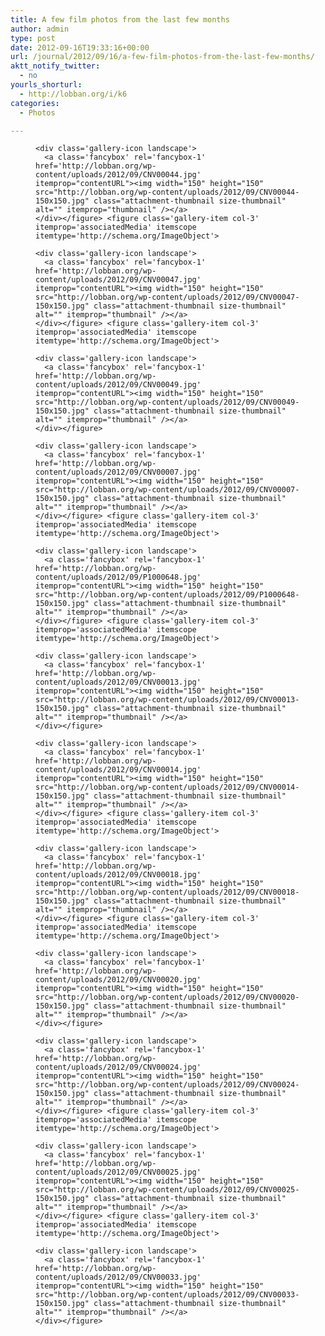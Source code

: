 ```yaml
---
title: A few film photos from the last few months
author: admin
type: post
date: 2012-09-16T19:33:16+00:00
url: /journal/2012/09/16/a-few-film-photos-from-the-last-few-months/
aktt_notify_twitter:
  - no
yourls_shorturl:
  - http://lobban.org/i/k6
categories:
  - Photos

---
```

<div id='1469216775-1' class='gallery gallery-1469216775 gallery-columns-3 gallery-size-thumbnail' itemscope itemtype='http://schema.org/ImageGallery'>
  <div class='gallery-row gallery-col-3 gallery-clear'>
    <figure class='gallery-item col-3' itemprop='associatedMedia' itemscope itemtype='http://schema.org/ImageObject'> 
    
    <div class='gallery-icon landscape'>
      <a class='fancybox' rel='fancybox-1' href='http://lobban.org/wp-content/uploads/2012/09/CNV00044.jpg' itemprop="contentURL"><img width="150" height="150" src="http://lobban.org/wp-content/uploads/2012/09/CNV00044-150x150.jpg" class="attachment-thumbnail size-thumbnail" alt="" itemprop="thumbnail" /></a>
    </div></figure> <figure class='gallery-item col-3' itemprop='associatedMedia' itemscope itemtype='http://schema.org/ImageObject'> 
    
    <div class='gallery-icon landscape'>
      <a class='fancybox' rel='fancybox-1' href='http://lobban.org/wp-content/uploads/2012/09/CNV00047.jpg' itemprop="contentURL"><img width="150" height="150" src="http://lobban.org/wp-content/uploads/2012/09/CNV00047-150x150.jpg" class="attachment-thumbnail size-thumbnail" alt="" itemprop="thumbnail" /></a>
    </div></figure> <figure class='gallery-item col-3' itemprop='associatedMedia' itemscope itemtype='http://schema.org/ImageObject'> 
    
    <div class='gallery-icon landscape'>
      <a class='fancybox' rel='fancybox-1' href='http://lobban.org/wp-content/uploads/2012/09/CNV00049.jpg' itemprop="contentURL"><img width="150" height="150" src="http://lobban.org/wp-content/uploads/2012/09/CNV00049-150x150.jpg" class="attachment-thumbnail size-thumbnail" alt="" itemprop="thumbnail" /></a>
    </div></figure>
  </div>
  
  <div class='gallery-row gallery-col-3 gallery-clear'>
    <figure class='gallery-item col-3' itemprop='associatedMedia' itemscope itemtype='http://schema.org/ImageObject'> 
    
    <div class='gallery-icon landscape'>
      <a class='fancybox' rel='fancybox-1' href='http://lobban.org/wp-content/uploads/2012/09/CNV00007.jpg' itemprop="contentURL"><img width="150" height="150" src="http://lobban.org/wp-content/uploads/2012/09/CNV00007-150x150.jpg" class="attachment-thumbnail size-thumbnail" alt="" itemprop="thumbnail" /></a>
    </div></figure> <figure class='gallery-item col-3' itemprop='associatedMedia' itemscope itemtype='http://schema.org/ImageObject'> 
    
    <div class='gallery-icon landscape'>
      <a class='fancybox' rel='fancybox-1' href='http://lobban.org/wp-content/uploads/2012/09/P1000648.jpg' itemprop="contentURL"><img width="150" height="150" src="http://lobban.org/wp-content/uploads/2012/09/P1000648-150x150.jpg" class="attachment-thumbnail size-thumbnail" alt="" itemprop="thumbnail" /></a>
    </div></figure> <figure class='gallery-item col-3' itemprop='associatedMedia' itemscope itemtype='http://schema.org/ImageObject'> 
    
    <div class='gallery-icon landscape'>
      <a class='fancybox' rel='fancybox-1' href='http://lobban.org/wp-content/uploads/2012/09/CNV00013.jpg' itemprop="contentURL"><img width="150" height="150" src="http://lobban.org/wp-content/uploads/2012/09/CNV00013-150x150.jpg" class="attachment-thumbnail size-thumbnail" alt="" itemprop="thumbnail" /></a>
    </div></figure>
  </div>
  
  <div class='gallery-row gallery-col-3 gallery-clear'>
    <figure class='gallery-item col-3' itemprop='associatedMedia' itemscope itemtype='http://schema.org/ImageObject'> 
    
    <div class='gallery-icon landscape'>
      <a class='fancybox' rel='fancybox-1' href='http://lobban.org/wp-content/uploads/2012/09/CNV00014.jpg' itemprop="contentURL"><img width="150" height="150" src="http://lobban.org/wp-content/uploads/2012/09/CNV00014-150x150.jpg" class="attachment-thumbnail size-thumbnail" alt="" itemprop="thumbnail" /></a>
    </div></figure> <figure class='gallery-item col-3' itemprop='associatedMedia' itemscope itemtype='http://schema.org/ImageObject'> 
    
    <div class='gallery-icon landscape'>
      <a class='fancybox' rel='fancybox-1' href='http://lobban.org/wp-content/uploads/2012/09/CNV00018.jpg' itemprop="contentURL"><img width="150" height="150" src="http://lobban.org/wp-content/uploads/2012/09/CNV00018-150x150.jpg" class="attachment-thumbnail size-thumbnail" alt="" itemprop="thumbnail" /></a>
    </div></figure> <figure class='gallery-item col-3' itemprop='associatedMedia' itemscope itemtype='http://schema.org/ImageObject'> 
    
    <div class='gallery-icon landscape'>
      <a class='fancybox' rel='fancybox-1' href='http://lobban.org/wp-content/uploads/2012/09/CNV00020.jpg' itemprop="contentURL"><img width="150" height="150" src="http://lobban.org/wp-content/uploads/2012/09/CNV00020-150x150.jpg" class="attachment-thumbnail size-thumbnail" alt="" itemprop="thumbnail" /></a>
    </div></figure>
  </div>
  
  <div class='gallery-row gallery-col-3 gallery-clear'>
    <figure class='gallery-item col-3' itemprop='associatedMedia' itemscope itemtype='http://schema.org/ImageObject'> 
    
    <div class='gallery-icon landscape'>
      <a class='fancybox' rel='fancybox-1' href='http://lobban.org/wp-content/uploads/2012/09/CNV00024.jpg' itemprop="contentURL"><img width="150" height="150" src="http://lobban.org/wp-content/uploads/2012/09/CNV00024-150x150.jpg" class="attachment-thumbnail size-thumbnail" alt="" itemprop="thumbnail" /></a>
    </div></figure> <figure class='gallery-item col-3' itemprop='associatedMedia' itemscope itemtype='http://schema.org/ImageObject'> 
    
    <div class='gallery-icon landscape'>
      <a class='fancybox' rel='fancybox-1' href='http://lobban.org/wp-content/uploads/2012/09/CNV00025.jpg' itemprop="contentURL"><img width="150" height="150" src="http://lobban.org/wp-content/uploads/2012/09/CNV00025-150x150.jpg" class="attachment-thumbnail size-thumbnail" alt="" itemprop="thumbnail" /></a>
    </div></figure> <figure class='gallery-item col-3' itemprop='associatedMedia' itemscope itemtype='http://schema.org/ImageObject'> 
    
    <div class='gallery-icon landscape'>
      <a class='fancybox' rel='fancybox-1' href='http://lobban.org/wp-content/uploads/2012/09/CNV00033.jpg' itemprop="contentURL"><img width="150" height="150" src="http://lobban.org/wp-content/uploads/2012/09/CNV00033-150x150.jpg" class="attachment-thumbnail size-thumbnail" alt="" itemprop="thumbnail" /></a>
    </div></figure>
  </div>
</div>

<!-- .gallery -->